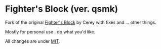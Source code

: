 # Fighter's Block (ver. qsmk)

Fork of the original [Fighter's Block](http://cerey.github.io/fighters-block/) by Cerey with fixes and ... other things.

Mostly for personal use , do what you'd like.

All changes are under [MIT](https://mit-license.org/).
